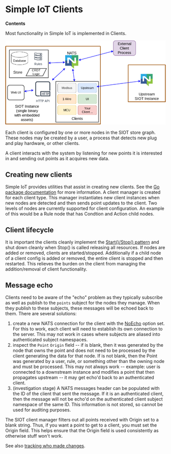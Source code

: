 # Simple IoT Clients

**Contents**

<!-- toc -->

Most functionality in Simple IoT is implemented in Clients.

![app-arch](images/arch-app.png)

Each client is configured by one or more nodes in the SIOT store graph. These
nodes may be created by a user, a process that detects new plug and play
hardware, or other clients.

A client interacts with the system by listening for new points it is interested
in and sending out points as it acquires new data.

## Creating new clients

Simple IoT provides utilities that assist in creating new clients. See the
[Go package documentation](https://pkg.go.dev/github.com/simpleiot/simpleiot/client)
for more information. A client manager is created for each client type. This
manager instantiates new client instances when new nodes are detected and then
sends point updates to the client. Two levels of nodes are currently supported
for client configuration. An example of this would be a Rule node that has
Condtion and Action child nodes.

## Client lifecycle

It is important the clients cleanly implement the
[Start()/Stop() pattern](architecture-app.md#application-lifecycle) and shut
down cleanly when Stop() is called releasing all resources. If nodes are added
or removed, clients are started/stopped. Additionally if a child node of a
client config is added or removed, the entire client is stopped and then
restarted. This relieves the burden on the client from managing the
addition/removal of client functionality.

## Message echo

Clients need to be aware of the "echo" problem as they typically subscribe as
well as publish to the `points` subject for the nodes they manage. When they
publish to these subjects, these messages will be echoed back to them. There are
several solutions:

1. create a new NATS connection for the client with the
   [NoEcho](https://docs.nats.io/using-nats/developer/connecting/noecho) option
   set. For this to work, each client will need to establish its own connection
   to the server. This may not work in cases where subjects are aliased into
   authenticated subject namespaces.
2. inspect the `Point` `Origin` field -- if is blank, then it was generated by
   the node that owns the point and does not need to be processed by the client
   generating the data for that node. If is not blank, then the Point was
   generated by a user, rule, or something other than the owning node and must
   be processed. This may not always work -- example: user is connected to a
   downstream instance and modifies a point that then propagates upstream -- it
   may get echo'd back to an authenticated client.
3. (investigation stage) A NATS messages header can be populated with the ID of
   the client that sent the message. If it is an authenticated client, then the
   message will not be echo'd on the authenticated client subject namespace of
   the same ID. This information is not stored, so cannot be used for auditing
   purposes.

The SIOT client manager filters out all points received with Origin set to a
blank string. Thus, if you want a point to get to a client, you must set the
Origin field. This helps ensure that the Origin field is used consistently as
otherwise stuff won't work.

See also [tracking who made changes](data.md#tracking-who-made-changes).
